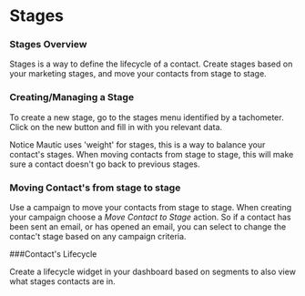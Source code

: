 # Stages

### Stages Overview

Stages is a way to define the lifecycle of a contact. Create stages based on your marketing stages, and move your contacts from stage to stage.

### Creating/Managing a Stage

To create a new stage, go to the stages menu identified by a tachometer. Click on the new button and fill in with you relevant data. 

Notice Mautic uses 'weight' for stages, this is a way to balance your contact's stages.  When moving contacts from stage to stage, this will make sure a contact doesn't go back to previous stages.

### Moving Contact's from stage to stage

Use a campaign to move your contacts from stage to stage. When creating your campaign choose a _Move Contact to Stage_ action. So if a contact has been sent an email, or has opened an email, you can select to change the contac't stage based on any campaign criteria.

###Contact's Lifecycle

Create a lifecycle widget in your dashboard based on segments to also view what stages contacts are in.
